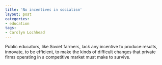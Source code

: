 ```yaml
---
title: 'No incentives in socialism'
layout: post
categories:
- education
tags:
- Carolyn Lochhead
---
```


Public educators, like Soviet farmers, lack any incentive to produce results, innovate, to be efficient, to make the kinds of difficult changes that private firms operating in a competitive market must make to survive.